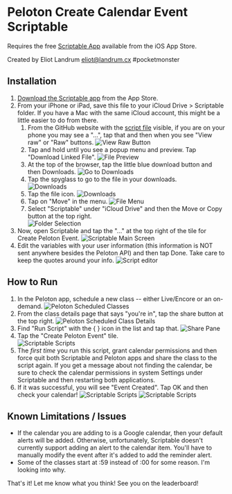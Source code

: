 # Peloton Create Calendar Event Scriptable

Requires the free [Scriptable App](https://scriptable.app/) available from the iOS App Store.

Created by Eliot Landrum <eliot@landrum.cx> #pocketmonster

## Installation

1) [Download the Scriptable app](https://apps.apple.com/us/app/scriptable/id1405459188) from the App Store.
2) From your iPhone or iPad, save this file to your iCloud Drive > Scriptable folder. If you have a Mac
    with the same iCloud account, this might be a little easier to do from there.
    1) From the GitHub website with the [script file](https://github.com/eliotlandrum/PelotonCreateCalendarEvent-Scriptable/blob/main/Create%20Peloton%20Event.js)
        visible, if you are on your phone you may see a "...", tap that and then when you see "View raw" or "Raw" buttons.
        ![View Raw Button](/images/setup-01.png?raw=true)
    2) Tap and hold until you see a popup menu and preview. Tap "Download Linked File".
        ![File Preview](/images/setup-02.png?raw=true)
    3) At the top of the browser, tap the little blue download button and then Downloads.
        ![Go to Downloads](/images/setup-03.png?raw=true)  
    4) Tap the spyglass to go to the file in your downloads.  
        ![Downloads](/images/setup-04.png?raw=true)            
    5) Tap the file icon.
        ![Downloads](/images/setup-05.png?raw=true)                
    6) Tap on "Move" in the menu.
        ![File Menu](/images/setup-06.png?raw=true)                            
    7) Select "Scriptable" under "iCloud Drive" and then the Move or Copy button at the top right.        
        ![Folder Selection](/images/setup-07.png?raw=true)                                
3) Now, open Scriptable and tap the "..." at the top right of the tile for Create Peloton Event.
    ![Scriptable Main Screen](/images/setup-08.png?raw=true)                                
4) Edit the variables with your user information (this information is NOT sent anywhere besides the Peloton API)
    and then tap Done. Take care to keep the quotes around your info.
    ![Script editor](/images/setup-09.png?raw=true)                                

## How to Run

1) In the Peloton app, schedule a new class -- either Live/Encore or an on-demand.
    ![Peloton Scheduled Classes](/images/run-01.png?raw=true) 
2) From the class details page that says "you're in", tap the share button at the top right.
    ![Peloton Scheduled Class Details](/images/run-02.png?raw=true) 
3) Find "Run Script" with the { } icon in the list and tap that.
    ![Share Pane](/images/run-03.png?raw=true) 
4) Tap the "Create Peloton Event" tile.  
    ![Scriptable Scripts](/images/run-04.png?raw=true) 
5) The *first time* you run this script, grant calendar permissions and then
   force quit both Scriptable and Peloton apps and share the class to the script again.
   If you get a message about not finding the calendar, be sure to check the calendar permissions in 
   system Settings under Scriptable and then restarting both applications.
6) If it was successful, you will see "Event Created". Tap OK and then check your calendar!
    ![Scriptable Scripts](/images/run-05.png?raw=true) 
    ![Scriptable Scripts](/images/run-06.png?raw=true)     

## Known Limitations / Issues
- If the calendar you are adding to is a Google calendar, then your default alerts will be added. Otherwise, unfortunately,
    Scriptable doesn't currently support adding an alert to the calendar item. You'll have to manually modify the event
    after it's added to add the reminder alert.
- Some of the classes start at :59 instead of :00 for some reason. I'm looking into why.

That's it! Let me know what you think! See you on the leaderboard!
